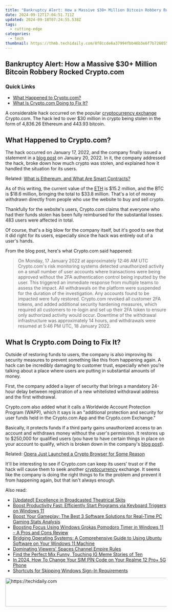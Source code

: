 ```yaml
---
title: "Bankruptcy Alert: How a Massive $30+ Million Bitcoin Robbery Rocked Crypto.com"
date: 2024-09-12T17:04:51.711Z
updated: 2024-09-18T07:24:55.538Z
tags:
  - cutting-edge
categories:
  - tech
thumbnail: https://thmb.techidaily.com/8f8ccde6a37994fbb46b3e6f7b726055988d6d039d40b57440a0147cb4ded38c.jpg
---
```


## Bankruptcy Alert: How a Massive $30+ Million Bitcoin Robbery Rocked Crypto.com

### Quick Links

* [What Happened to Crypto.com?](https://youtube-video-recordings.techidaily.com/uncover-the-best-youtubes-top-10-vr-videos/)
* [What Is Crypto.com Doing to Fix It?](https://remote-screen-capture.techidaily.com/new-2024-approved-efficiently-archiving-mov-movies-on-windows-10-pcs/)

 A considerable hack occurred on the popular [cryptocurrency exchange](https://sim-unlock.techidaily.com/in-2024-top-11-free-apps-to-check-imei-on-itel-p40plus-phones-by-drfone-android/) Crypto.com. The hack led to over $30 million in crypto being stolen in the form of 4,836.26 Ethereum and 443.93 bitcoin.

##  What Happened to Crypto.com?

 The hack occurred on January 17, 2022, and the company finally issued a statement in a [blog post](https://blog.crypto.com/crypto-com-security-report-next-steps/) on January 20, 2022\. In it, the company addressed the hack, broke down how much crypto was stolen, and explained how it handled the situation for its users.

Related: [What is Ethereum, and What Are Smart Contracts?](https://extra-information.techidaily.com/in-2024-automated-opener-your-srt-files-windows-and-mac/) 

 As of this writing, the current value of the [ETH](https://extra-information.techidaily.com/in-2024-automated-opener-your-srt-files-windows-and-mac/) is $15.2 million, and the BTC is $18.6 million, bringing the total to $33.8 million. That's a lot of money withdrawn directly from people who use the website to buy and sell crypto.

 Thankfully for the website's users, Crypto.com claims that everyone who had their funds stolen has been fully reimbursed for the substantial losses. 483 users were affected in total.

 Of course, that's a big blow for the company itself, but it's good to see that it did right for its users, especially since the hack was entirely out of a user's hands.

 From the blog post, here's what Crypto.com said happened:

> On Monday, 17 January 2022 at approximately 12:46 AM UTC Crypto.com's risk monitoring systems detected unauthorized activity on a small number of user accounts where transactions were being approved without the 2FA authentication control being inputted by the user. This triggered an immediate response from multiple teams to assess the impact. All withdrawals on the platform were suspended for the duration of the investigation. Any accounts found to be impacted were fully restored. Crypto.com revoked all customer 2FA tokens, and added additional security hardening measures, which required all customers to re-login and set up their 2FA token to ensure only authorized activity would occur. Downtime of the withdrawal infrastructure was approximately 14 hours, and withdrawals were resumed at 5:46 PM UTC, 18 January 2022.

##  What Is Crypto.com Doing to Fix It?

 Outside of restoring funds to users, the company is also improving its security measures to prevent something like this from happening again. A hack can be incredibly damaging to customer trust, especially when you're talking about a place where users are putting in substantial amounts of money.

 First, the company added a layer of security that brings a mandatory 24-hour delay between registration of a new whitelisted withdrawal address and the first withdrawal.

 Crypto.com also added what it calls a Worldwide Account Protection Program (WAPP), which it says is an "additional protection and security for user funds held in the Crypto.com App and the Crypto.com Exchange."

 Basically, it protects funds if a third party gains unauthorized access to an account and withdraws money without the user's permission. It restores up to $250,000 for qualified users (you have to have certain things in place on your account to qualify, which is broken down in the company's [blog post](https://blog.crypto.com/crypto-com-security-report-next-steps/)).

Related: [Opera Just Launched a Crypto Browser for Some Reason](https://howto.techidaily.com/7-fixes-for-unfortunately-phone-has-stopped-on-oppo-find-x6-pro-drfone-by-drfone-fix-android-problems-fix-android-problems/) 

 It'll be interesting to see if Crypto.com can keep its users' trust or if the hack will cause them to seek another [cryptocurrency](https://howto.techidaily.com/7-fixes-for-unfortunately-phone-has-stopped-on-oppo-find-x6-pro-drfone-by-drfone-fix-android-problems-fix-android-problems/) exchange. It seems like the company is doing the right things to fix the problem and prevent it from happening again, but that isn't always enough.

<ins class="adsbygoogle"
     style="display:block"
     data-ad-format="autorelaxed"
     data-ad-client="ca-pub-7571918770474297"
     data-ad-slot="1223367746"></ins>

<ins class="adsbygoogle"
     style="display:block"
     data-ad-client="ca-pub-7571918770474297"
     data-ad-slot="8358498916"
     data-ad-format="auto"
     data-full-width-responsive="true"></ins>

<span class="atpl-alsoreadstyle">Also read:</span>
<div><ul>
<li><a href="https://some-techniques.techidaily.com/updated-excellence-in-broadcasted-theatrical-skits/"><u>[Updated] Excellence in Broadcasted Theatrical Skits</u></a></li>
<li><a href="https://some-skills.techidaily.com/boost-productivity-fast-efficiently-start-programs-via-keyboard-triggers-on-windows-11/"><u>Boost Productivity Fast: Efficiently Start Programs via Keyboard Triggers on Windows 11</u></a></li>
<li><a href="https://some-skills.techidaily.com/boost-your-gameplay-the-best-3-software-solutions-for-real-time-pc-gaming-stats-analysis/"><u>Boost Your Gameplay: The Best 3 Software Solutions for Real-Time PC Gaming Stats Analysis</u></a></li>
<li><a href="https://some-skills.techidaily.com/boosting-focus-using-windows-grokas-pomodoro-timer-in-windows-11-a-pros-and-cons-review/"><u>Boosting Focus Using Windows Grokas Pomodoro Timer in Windows 11 – A Pros and Cons Review</u></a></li>
<li><a href="https://some-skills.techidaily.com/bridging-operating-systems-a-comprehensive-guide-to-using-ubuntu-software-on-your-windows-11-machine/"><u>Bridging Operating Systems: A Comprehensive Guide to Using Ubuntu Software on Your Windows 11 Machine</u></a></li>
<li><a href="https://youtube-clips.techidaily.com/dominating-viewers-spaces-channel-empire-rules/"><u>Dominating Viewers' Spaces Channel Empire Rules</u></a></li>
<li><a href="https://instagram-video-files.techidaily.com/find-the-perfect-mix-funny-touching-ig-meme-stories-of-ten/"><u>Find the Perfect Mix Funny, Touching IG Meme Stories of Ten</u></a></li>
<li><a href="https://sim-unlock.techidaily.com/in-2024-how-to-change-your-sim-pin-code-on-your-realme-12-proplus-5g-phone-by-drfone-android/"><u>In 2024, How To Change Your SIM PIN Code on Your Realme 12 Pro+ 5G Phone</u></a></li>
<li><a href="https://win11-tips.techidaily.com/shortcuts-for-skipping-windows-sign-in-requirements/"><u>Shortcuts for Skipping Windows Sign-In Requirements</u></a></li>
</ul></div>

<!-- affiliate ads begin -->
<a href="https://unicoeye.pxf.io/c/5597632/2134228/18498" target="_top" id="2134228">
  <img src="//a.impactradius-go.com/display-ad/18498-2134228" border="0" alt="https://techidaily.com" width="728" height="90"/>
</a>
<img height="0" width="0" src="https://unicoeye.pxf.io/i/5597632/2134228/18498" style="position:absolute;visibility:hidden;" border="0" />
<!-- affiliate ads end -->

